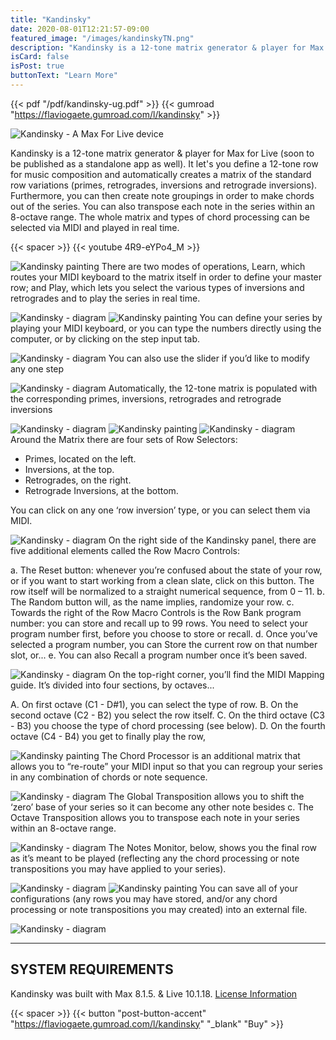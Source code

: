 ```yaml
---
title: "Kandinsky"
date: 2020-08-01T12:21:57-09:00
featured_image: "/images/kandinskyTN.png"
description: "Kandinsky is a 12-tone matrix generator & player for Max for Live (soon to be published as a standalone app as well). It let's you define a 12-tone row for music composition and automatically creates a matrix of the standard row variations (primes, retrogrades, inversions and retrograde inversions). Furthermore, you can then create note groupings in order to make chords out of the series. You can also transpose each note in the series within an 8-octave range. The whole matrix and types of chord processing can be selected via MIDI and played in real time."
isCard: false
isPost: true
buttonText: "Learn More"
---
```


{{< pdf "/pdf/kandinsky-ug.pdf" >}}
{{< gumroad "https://flaviogaete.gumroad.com/l/kandinsky" >}}

![Kandinsky - A Max For Live device](/images/kandinskyTN.png)

Kandinsky is a 12-tone matrix generator & player for Max for Live (soon to be published as a standalone app as well). It let's you define a 12-tone row for music composition and automatically creates a matrix of the standard row variations (primes, retrogrades, inversions and retrograde inversions). Furthermore, you can then create note groupings in order to make chords out of the series. You can also transpose each note in the series within an 8-octave range. The whole matrix and types of chord processing can be selected via MIDI and played in real time.

{{< spacer >}}
{{< youtube 4R9-eYPo4_M >}}

![Kandinsky painting](kandinskyC01.jpg)
There are two modes of operations, Learn, which routes your MIDI keyboard to the matrix itself in order to define your master row; and Play, which lets you select the various types of inversions and retrogrades and to play the series in real time.

![Kandinsky - diagram](kandinskyD01.jpg)
![Kandinsky painting](kandinskyC02.jpg)
You can define your series by playing your MIDI keyboard, or you can type the numbers directly using the computer, or by clicking on the step input tab.

![Kandinsky - diagram](kandinskyD02.jpg)
You can also use the slider if you’d like to modify any one step

![Kandinsky - diagram](kandinskyD03.jpg)
Automatically, the 12-tone matrix is populated with the corresponding primes, inversions, retrogrades and retrograde inversions

![Kandinsky - diagram](kandinskyD04.jpg)
![Kandinsky painting](kandinskyC03.jpg)
![Kandinsky - diagram](kandinskyD05.jpg)
Around the Matrix there are four sets of Row Selectors:

- Primes, located on the left.
- Inversions, at the top.
- Retrogrades, on the right.
- Retrograde Inversions, at the bottom.

You can click on any one ‘row inversion’ type, or you can select them via MIDI.

![Kandinsky - diagram](kandinskyD06.jpg)
On the right side of the Kandinsky panel, there are five additional elements called the Row Macro Controls:

a. The Reset button: whenever you’re confused about the state of your row, or if you want to start working from a clean slate, click on this button. The row itself will be normalized to a straight numerical sequence, from 0 – 11.
b. The Random button will, as the name implies, randomize your row.
c. Towards the right of the Row Macro Controls is the Row Bank program number: you can store and recall up to 99 rows. You need to select your program number first, before you choose to store or recall.
d. Once you’ve selected a program number, you can Store the current row on that number slot, or...
e. You can also Recall a program number once it’s been saved.

![Kandinsky - diagram](kandinskyD07.jpg)
On the top-right corner, you’ll find the MIDI Mapping guide. It’s divided into four sections, by octaves...

A. On first octave (C1 - D#1), you can select the type of row.
B. On the second octave (C2 - B2) you select the row itself.
C. On the third octave (C3 - B3) you choose the type of chord processing (see below).
D. On the fourth octave (C4 - B4) you get to finally play the row,

![Kandinsky painting](kandinskyC04.jpg)
The Chord Processor is an additional matrix that allows you to “re-route” your MIDI input so that you can regroup your series in any combination of chords or note sequence.

![Kandinsky - diagram](kandinskyD08.jpg)
The Global Transposition allows you to shift the ‘zero’ base of your series so it can become any other note besides c. The Octave Transposition allows you to transpose each note in your series within an 8-octave range.

![Kandinsky - diagram](kandinskyD09.jpg)
The Notes Monitor, below, shows you the final row as it’s meant to be played (reflecting any the chord processing or note transpositions you may have applied to your series).

![Kandinsky - diagram](kandinskyD10.jpg)
![Kandinsky painting](kandinskyC05.jpg)
You can save all of your configurations (any rows you may have stored, and/or any chord processing or note transpositions you may created) into an external file.

![Kandinsky - diagram](kandinskyD11.jpg)

---

## SYSTEM REQUIREMENTS
Kandinsky was built with Max 8.1.5. & Live 10.1.18.
[License Information](/license)

{{< spacer >}}
{{< button "post-button-accent" "https://flaviogaete.gumroad.com/l/kandinsky" "_blank" "Buy" >}}